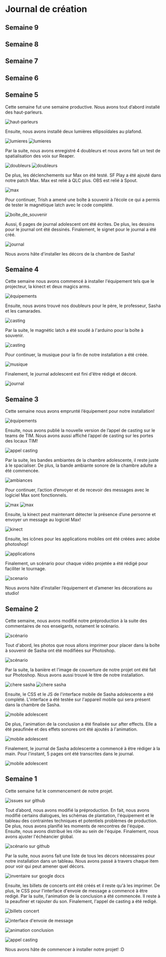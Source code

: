 # Journal de création

## Semaine 9

## Semaine 8

## Semaine 7

## Semaine 6

## Semaine 5
Cette semaine fut une semaine productive. Nous avons tout d’abord installé des haut-parleurs.

![haut-parleurs](medias/jw-speaker_arm.jpg)


Ensuite, nous avons installé deux lumières ellipsoïdales au plafond.

![lumieres](medias/jw-lumiere_ellipse.jpg)
![lumieres](medias/jw-lumiere_spot.jpg)

Par la suite, nous avons enregistré 4 doubleurs et nous avons fait un test de spatialisation des voix sur Reaper.

![doubleurs](medias/jw-doubleur_01.jpg)
![doubleurs](medias/jw-doubleur_02.jpg)

De plus, les déclenchements sur Max on été testé. SF Play a été ajouté dans notre patch Max. Max est relié à QLC plus. OBS est relié à Spout.

![max](medias/k-timeline.PNG)


Pour continuer, Trish a amené une boîte à souvenir à l’école ce qui a permis de tester le magnétique latch avec le code complété. 

![boîte_de_souvenir](medias/a-patchmax.PNG)


Aussi, 6 pages de journal adolescent ont été écrites. De plus, les dessins pour le journal ont été dessinés. Finalement, le signet pour le journal a été créé. 

![journal](medias/s-dessins_journal.jpg)


Nous avons hâte d'installer les décors de la chambre de Sasha!


## Semaine 4
Cette semaine nous avons commencé à installer l'équipement tels que le projecteur, la kinect et deux magics arms.

![équipements](medias/jw-projecteur_02.jpg)


Ensuite, nous avons trouvé nos doubleurs pour le père, le professeur, Sasha et les camarades.

![casting](medias/jw-casting_02.jpg)


Par la suite, le magnétic latch a été soudé à l'arduino pour la boîte à souvenir.

![casting](medias/jw-soudure.jpg)


Pour continuer, la musique pour la fin de notre installation a été créée.

![musique](medias/s-musique_conclusion.gif)


Finalement, le journal adolescent est fini d'être rédigé et décoré.

![journal](medias/s-journal_ado_02.jpg)

## Semaine 3
Cette semaine nous avons emprunté l’équipement pour notre installation!

![équipements](medias/jw-equipement_01.jpg)


Ensuite, nous avons publié la nouvelle version de l’appel de casting sur le teams de TIM. Nous avons aussi affiché l’appel de casting sur les portes des locaux TIM!

![appel casting](medias/jw-appel_casting_V2.JPG)


Par la suite, les bandes ambiantes de la chambre adolescente, il reste juste à le spacialiser. De plus, la bande ambiante sonore de la chambre adulte a été commencée.

![ambiances](medias/t-ambiance_adolescente.png)


Pour continuer, l’action d’envoyer et de recevoir des messages avec le logiciel Max sont fonctionnels.

![max](medias/k-connexion_max_web.gif)
![max](medias/k-connexion_max_cellulaire.gif)


Ensuite, la kinect peut maintenant détecter la présence d’une personne et envoyer un message au logiciel Max!

![kinect](medias/jw-_max_01.jpg)


Ensuite, les icônes pour les applications mobiles ont été créées avec adobe photoshop! 

![applications](medias/a-applications.png)


Finalement, un scénario pour chaque vidéo projetée a été rédigé pour faciliter le tournage. 

![scenario](medias/s-scenario.JPG)


Nous avons hâte d’installer l’équipement et d’amener les décorations au studio!

## Semaine 2
Cette semaine, nous avons modifié notre préproduction à la suite des commentaires de nos enseigants, notament le scénario.

![scénario](medias/jw-scene_conclusion.png)


Tout d'abord, les photos que nous allons imprimer pour placer dans la boîte à souvenir de Sasha ont été modifiées sur Photoshop.

![scénario](medias/jw-photos_souvenirs.png)


Par la suite, la banière et l'image de couverture de notre projet ont été fait sur Photoshop. Nous avons aussi trouvé le titre de notre installation.

![chere sasha](medias/t-couverture.png)
![chere sasha](medias/t-banniere.png)


Ensuite, le CSS et le JS de l'interface mobile de Sasha adolescente a été complété. L'interface a été testée sur l'appareil mobile qui sera présent dans la chambre de Sasha. 

![mobile adolescent](medias/k-mobile.jpg)


De plus, l'animation de la conclusion a été finalisée sur after effects. Elle a été peaufinée et des effets sonores ont été ajoutés à l'animation.

![mobile adolescent](medias/jw-scene_conclusion.png)


Finalement, le journal de Sasha adolescente a commencé à être rédiger à la main. Pour l'instant, 5 pages ont été transcrites dans le journal. 

![mobile adolescent](medias/s-journal_ado.jpg)

## Semaine 1

Cette semaine fut le commencement de notre projet.

![issues sur github](medias/jw-semaine1_issues.png)


Tout d’abord, nous avons modifié la préproduction. En fait, nous avons modifié certains dialogues, les schémas de plantation, l'équipement et le tableau des contraintes techniques et potentiels problèmes de production. De plus, nous avons planifié les moments de rencontres de l'équipe. Ensuite, nous avons distribué les rôle au sein de l'équipe. Finalement, nous avons ajuster l'échéancier global.

![scénario sur github](medias/jw_scenario.JPG)


Par la suite, nous avons fait une liste de tous les décors nécessaires pour notre installation dans un tableau. Nous avons passé à travers chaque item pour voir qui peut amener quel décors. 

![inventaire sur google docs](medias/jw_inventaire.png)


Ensuite, les billets de concerts ont été créés et il reste qu'à les imprimer. De plus, le CSS pour l'interface d'envoie de message a commencé à être redigé. Par la suite, l'animation de la conclusion a été commencée. Il reste à la peaufiner et rajouter du son. Finalement, l'appel de casting a été redigé.

![billets concert](medias/s_billet.JPG)

![interface d'envoie de message](medias/k-semaine1_interface_envoie.png)

![animation conclusion](medias/a-animation_conclusion.gif)

![appel casting](medias/a-t-appel_casting.png)

Nous avons hâte de commencer à installer notre projet! :D





